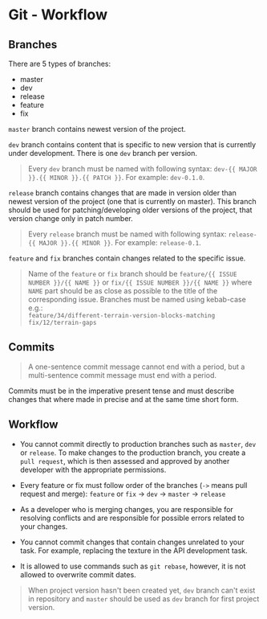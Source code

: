 # Git - Workflow

## Branches
There are 5 types of branches:
- master
- dev
- release
- feature
- fix

`master` branch contains newest version of the project.

`dev` branch contains content that is specific to new version that is currently under development.
There is one `dev` branch per version.
> Every `dev` branch must be named with following syntax:
`dev-{{ MAJOR }}.{{ MINOR }}.{{ PATCH }}`. For example: `dev-0.1.0`.

`release` branch contains changes that are made in version older than newest version of the project (one that is currently on master).
This branch should be used for patching/developing older versions of the project, that version change only in patch number.
> Every `release` branch must be named with following syntax:
`release-{{ MAJOR }}.{{ MINOR }}`. For example: `release-0.1`.

`feature` and `fix` branches contain changes related to the specific issue.
> Name of the `feature` or `fix` branch should be `feature/{{ ISSUE NUMBER }}/{{ NAME }}` or `fix/{{ ISSUE NUMBER }}/{{ NAME }}` where `NAME` part should be as close as possible to the title of the corresponding issue.
Branches must be named using kebab-case e.g.:<br>
`feature/34/different-terrain-version-blocks-matching`<br>
`fix/12/terrain-gaps`

## Commits
> A one-sentence commit message cannot end with a period,
> but a multi-sentence commit message must end with a period.

Commits must be in the imperative present tense and must describe changes that where made in precise and at the same time short form.

## Workflow
* You cannot commit directly to production branches such as `master`, `dev` or `release`. To make changes to the production branch, you create a `pull request`, which is then assessed and approved by another developer with the appropriate permissions.<br>

* Every feature or fix must follow order of the branches (`->` means pull request and merge):
  `feature` or `fix` -> `dev` -> `master` -> `release`<br>

* As a developer who is merging changes, you are responsible for resolving conflicts and are responsible for possible errors related to your changes.

* You cannot commit changes that contain changes unrelated to your task. For example, replacing the texture in the API development task.

* It is allowed to use commands such as `git rebase`, however, it is not allowed to overwrite commit dates.

> When project version hasn't been created yet, `dev` branch can't exist in repository and `master` should be used as `dev` branch for first project version.
